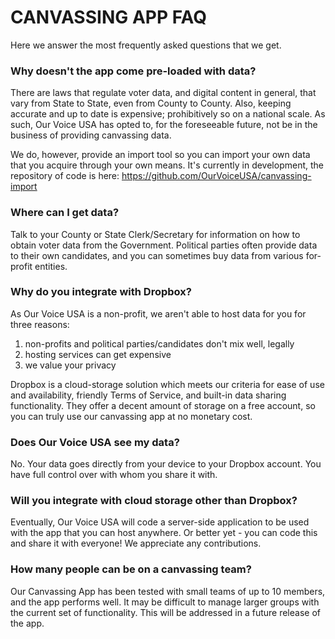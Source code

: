 # CANVASSING APP FAQ

Here we answer the most frequently asked questions that we get.

### Why doesn't the app come pre-loaded with data?

There are laws that regulate voter data, and digital content in general, that vary from State to State, even from County to County. Also, keeping accurate and up to date is expensive; prohibitively so on a national scale. As such, Our Voice USA has opted to, for the foreseeable future, not be in the business of providing canvassing data.

We do, however, provide an import tool so you can import your own data that you acquire through your own means. It's currently in development, the repository of code is here: https://github.com/OurVoiceUSA/canvassing-import

### Where can I get data?

Talk to your County or State Clerk/Secretary for information on how to obtain voter data from the Government. Political parties often provide data to their own candidates, and you can sometimes buy data from various for-profit entities.

### Why do you integrate with Dropbox?

As Our Voice USA is a non-profit, we aren't able to host data for you for three reasons:

1) non-profits and political parties/candidates don't mix well, legally
2) hosting services can get expensive
3) we value your privacy

Dropbox is a cloud-storage solution which meets our criteria for ease of use and availability, friendly Terms of Service, and built-in data sharing functionality. They offer a decent amount of storage on a free account, so you can truly use our canvassing app at no monetary cost.

### Does Our Voice USA see my data?

No. Your data goes directly from your device to your Dropbox account. You have full control over with whom you share it with.

### Will you integrate with cloud storage other than Dropbox?

Eventually, Our Voice USA will code a server-side application to be used with the app that you can host anywhere. Or better yet - you can code this and share it with everyone! We appreciate any contributions.

### How many people can be on a canvassing team?

Our Canvassing App has been tested with small teams of up to 10 members, and the app performs well. It may be difficult to manage larger groups with the current set of functionality. This will be addressed in a future release of the app.
